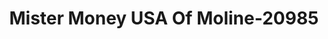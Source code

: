 ---
f_zip-code: 61265
f_state-code: IL
title: Mister Money USA Of Moline-20985
f_phone: 309-762-2469
f_city-only: Moline
f_address: 1624 Avenue Of The Cities Moline
f_location-unique-id: '20985'
slug: mister-money-usa-of-moline-20985
updated-on: '2024-05-30T13:46:58.046Z'
created-on: '2024-05-30T13:36:59.803Z'
published-on: '2024-05-30T13:54:32.469Z'
f_city-state: cms/city/moline-il.md
f_company: cms/company/mister-money-usa-of-moline.md
f_state: cms/state/illinois.md
layout: '[payday-loan].html'
tags: payday-loan
---